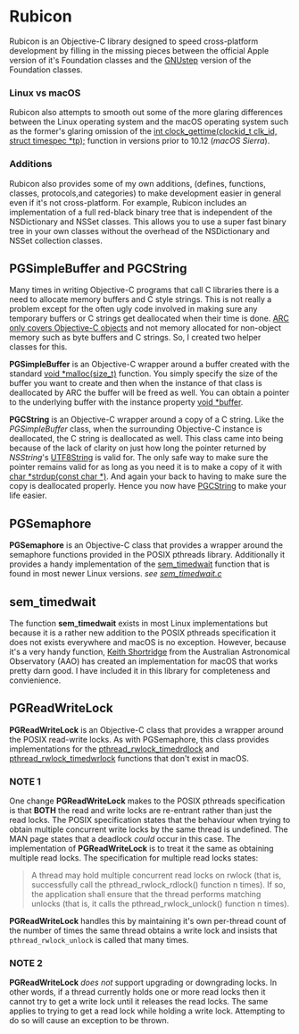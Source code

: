 # Rubicon

Rubicon is an Objective-C library designed to speed cross-platform development by
filling in the missing pieces between the official Apple version of it's Foundation 
classes and the [GNUstep](http://www.gnustep.org) version of the Foundation classes.

### Linux vs macOS

Rubicon also attempts to smooth out some of the more glaring differences between
the Linux operating system and the macOS operating system such as the former's
glaring omission of the [int clock_gettime(clockid_t clk_id, struct timespec *tp);](https://linux.die.net/man/3/clock_gettime)
function in versions prior to 10.12 (_macOS Sierra_).

### Additions

Rubicon also provides some of my own additions, (defines, functions, classes,
protocols,and categories) to make development easier in general even if it's not
cross-platform. For example, Rubicon includes an implementation of a full
red-black binary tree that is independent of the NSDictionary and NSSet classes.
This allows you to use a super fast binary tree in your own classes without the
overhead of the NSDictionary and NSSet collection classes.

## PGSimpleBuffer and PGCString

Many times in writing Objective-C programs that call C libraries there is a need to
allocate memory buffers and C style strings. This is not really a problem except for
the often ugly code involved in making sure any temporary buffers or C strings get
deallocated when their time is done.
[ARC only covers Objective-C objects](https://developer.apple.com/library/archive/releasenotes/ObjectiveC/RN-TransitioningToARC/Introduction/Introduction.html)
and not memory allocated for non-object memory such as byte buffers and C strings.
So, I created two helper classes for this.

**PGSimpleBuffer** is an Objective-C wrapper around a buffer created with the standard
[void *malloc(size_t)](http://www.manpagez.com/man/3/malloc/) function. You simply specify
the size of the buffer you want to create and then when the instance of that class is
deallocated by ARC the buffer will be freed as well. You can obtain a pointer to the
underlying buffer with the instance property [void *buffer](https://github.com/GalenRhodes/Rubicon/blob/master/Rubicon/Buffers/PGSimpleBuffer.h).

**PGCString** is an Objective-C wrapper around a copy of a C string. Like the *PGSimpleBuffer*
class, when the surrounding Objective-C instance is deallocated, the C string is
deallocated as well. This class came into being because of the lack of clarity on
just how long the pointer returned by _NSString_'s
[UTF8String](https://developer.apple.com/documentation/foundation/nsstring/1411189-utf8string?language=objc)
is valid for. The only safe way to make sure the pointer remains valid for as long as
you need it is to make a copy of it with
[char *strdup(const char *)](http://www.manpagez.com/man/3/strdup/). And again your
back to having to make sure the copy is deallocated properly. Hence you now have
[PGCString](https://github.com/GalenRhodes/Rubicon/blob/master/Rubicon/Misc/PGCString.h)
to make your life easier.  

## PGSemaphore

**PGSemaphore** is an Objective-C class that provides a wrapper around the
semaphore functions provided in the POSIX pthreads library. Additionally it
provides a handy implementation of the [sem_timedwait](http://man7.org/linux/man-pages/man3/sem_wait.3.html)
function that is found in most newer Linux versions. *see
[sem_timedwait.c](Rubicon/Concurrency/Locks/sem_timedwait.c)*

## sem_timedwait

The function **sem_timedwait** exists in most Linux implementations but because
it is a rather new addition to the POSIX pthreads specification it does not exists
everywhere and macOS is no exception. However, because it's a very handy function,
[Keith Shortridge](https://www.aao.gov.au/science/research/staff/Keith%20Shortridge "Keith Shortridge, AAO")
from the Australian Astronomical Observatory (AAO) has created an implementation
for macOS that works pretty darn good. I have included it in this library for
completeness and convienience.

## PGReadWriteLock

**PGReadWriteLock** is an Objective-C class that provides a wrapper around the POSIX
read-write locks. As with PGSemaphore, this class provides implementations for the
[pthread_rwlock_timedrdlock](http://man7.org/linux/man-pages/man3/pthread_rwlock_timedrdlock.3p.html)
and [pthread_rwlock_timedwrlock](http://man7.org/linux/man-pages/man3/pthread_rwlock_timedwrlock.3p.html)
functions that don't exist in macOS.

### NOTE 1

One change **PGReadWriteLock** makes to the POSIX pthreads specification is that
**BOTH** the read and write locks are re-entrant rather than just the read locks.
The POSIX specification states that the behaviour when trying to obtain multiple
concurrent write locks by the same thread is undefined. The MAN page states that
a deadlock *could* occur in this case. The implementation of **PGReadWriteLock**
is to treat it the same as obtaining multiple read locks. The specification for
multiple read locks states:

> A thread may hold multiple concurrent read locks on rwlock (that is, successfully
> call the pthread_rwlock_rdlock() function n times). If so, the application shall
> ensure that the thread performs matching unlocks (that is, it calls the
> pthread_rwlock_unlock() function n times).

**PGReadWriteLock** handles this by maintaining it's own per-thread count of the
number of times the same thread obtains a write lock and insists that
<code>pthread_rwlock_unlock</code> is called that many times.

### NOTE 2

**PGReadWriteLock** *does not* support upgrading or downgrading locks. In other words,
if a thread currently holds one or more read locks then it cannot try to get a write
lock until it releases the read locks. The same applies to trying to get a read lock
while holding a write lock. Attempting to do so will cause an exception to be thrown.

